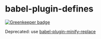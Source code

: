 # babel-plugin-defines

[![Greenkeeper badge](https://badges.greenkeeper.io/christophehurpeau/babel-plugin-defines.svg)](https://greenkeeper.io/)

Deprecated: use [babel-plugin-minify-replace](https://www.npmjs.com/package/babel-plugin-minify-replace)

